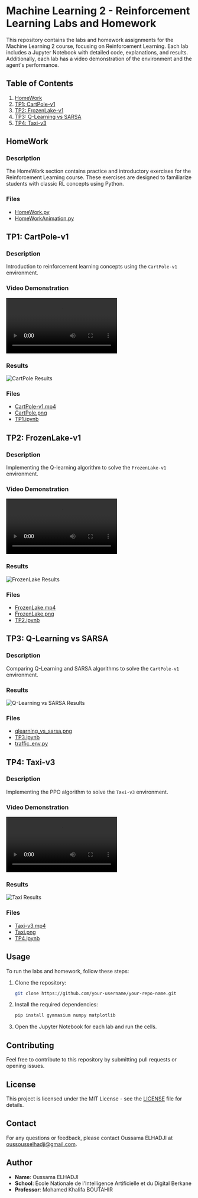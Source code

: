 # Machine Learning 2 - Reinforcement Learning Labs and Homework

This repository contains the labs and homework assignments for the Machine Learning 2 course, focusing on Reinforcement Learning. Each lab includes a Jupyter Notebook with detailed code, explanations, and results. Additionally, each lab has a video demonstration of the environment and the agent's performance.

## Table of Contents

1. [HomeWork](#homework)
2. [TP1: CartPole-v1](#tp1)
3. [TP2: FrozenLake-v1](#tp2)
4. [TP3: Q-Learning vs SARSA](#tp3)
5. [TP4: Taxi-v3](#tp4)

## HomeWork

### Description
The HomeWork section contains practice and introductory exercises for the Reinforcement Learning course. These exercises are designed to familiarize students with classic RL concepts using Python.

### Files
- [HomeWork.py](./HomeWork/HomeWork.py)
- [HomeWorkAnimation.py](./HomeWork/HomeWorkAnimation.py)

## TP1: CartPole-v1

### Description
Introduction to reinforcement learning concepts using the `CartPole-v1` environment.

### Video Demonstration
<video controls>
  <source src="./TP1/CartPole-v1.mp4" type="video/mp4">
  Your browser does not support the video tag.
</video>

### Results
![CartPole Results](./TP1/CartPole.png)

### Files
- [CartPole-v1.mp4](./TP1/CartPole-v1.mp4)
- [CartPole.png](./TP1/CartPole.png)
- [TP1.ipynb](./TP1/TP1.ipynb)

## TP2: FrozenLake-v1

### Description
Implementing the Q-learning algorithm to solve the `FrozenLake-v1` environment.

### Video Demonstration
<video controls>
  <source src="./TP2/FrozenLake.mp4" type="video/mp4">
  Your browser does not support the video tag.
</video>

### Results
![FrozenLake Results](./TP2/FrozenLake.png)

### Files
- [FrozenLake.mp4](./TP2/FrozenLake.mp4)
- [FrozenLake.png](./TP2/FrozenLake.png)
- [TP2.ipynb](./TP2/TP2.ipynb)

## TP3: Q-Learning vs SARSA

### Description
Comparing Q-Learning and SARSA algorithms to solve the `CartPole-v1` environment.

### Results
![Q-Learning vs SARSA Results](./TP3/qlearning_vs_sarsa.png)

### Files
- [qlearning_vs_sarsa.png](./TP3/qlearning_vs_sarsa.png)
- [TP3.ipynb](./TP3/TP3.ipynb)
- [traffic_env.py](./TP3/traffic_env.py)

## TP4: Taxi-v3

### Description
Implementing the PPO algorithm to solve the `Taxi-v3` environment.

### Video Demonstration
<video controls>
  <source src="./TP4/Taxi-v3.mp4" type="video/mp4">
  Your browser does not support the video tag.
</video>

### Results
![Taxi Results](./TP4/Taxi.png)

### Files
- [Taxi-v3.mp4](./TP4/Taxi-v3.mp4)
- [Taxi.png](./TP4/Taxi.png)
- [TP4.ipynb](./TP4/TP4.ipynb)

## Usage

To run the labs and homework, follow these steps:

1. Clone the repository:
   ```bash
   git clone https://github.com/your-username/your-repo-name.git
   ```

2. Install the required dependencies:
   ```bash
   pip install gymnasium numpy matplotlib
   ```

3. Open the Jupyter Notebook for each lab and run the cells.

## Contributing

Feel free to contribute to this repository by submitting pull requests or opening issues.

## License

This project is licensed under the MIT License - see the [LICENSE](LICENSE) file for details.

## Contact

For any questions or feedback, please contact Oussama ELHADJI at [oussousselhadji@gmail.com](mailto:oussousselhadji@gmail.com).

## Author

- **Name**: Oussama ELHADJI
- **School**: École Nationale de l'Intelligence Artificielle et du Digital Berkane
- **Professor**: Mohamed Khalifa BOUTAHIR
